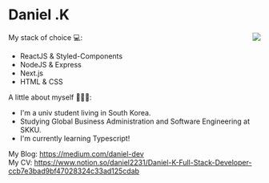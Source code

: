 Daniel .K
============
<img align='right' src="https://github-readme-stats.vercel.app/api?username=daniel2231&show_icons=true">

My stack of choice 💻: 
- ReactJS & Styled-Components
- NodeJS & Express
- Next.js
- HTML & CSS

A little about myself 🕵🏻‍♂️:
- I'm a univ student living in South Korea.
- Studying Global Business Administration and Software Engineering at SKKU.
- I'm currently learning Typescript!


My Blog: https://medium.com/daniel-dev<br/>
My CV: https://www.notion.so/daniel2231/Daniel-K-Full-Stack-Developer-ccb7e3bad9bf47028324c33ad125cdab
